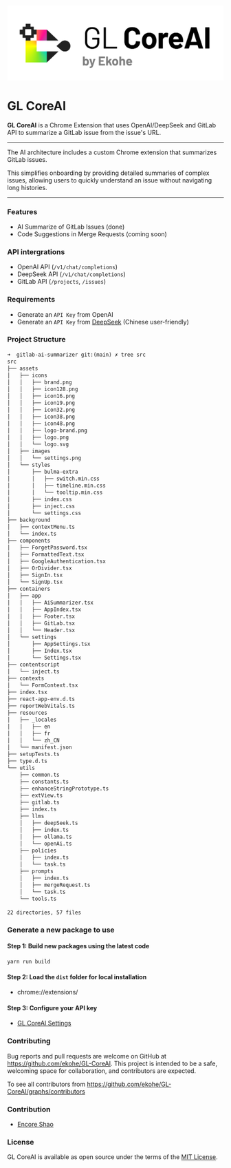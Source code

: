 <img src="https://raw.githubusercontent.com/ekohe/GL-CoreAI/refs/heads/main/src/assets/icons/logo-brand.png">

# GL CoreAI

**GL CoreAI** is a Chrome Extension that uses OpenAI/DeepSeek and GitLab API to summarize a GitLab issue from the issue's URL.

---

The AI architecture includes a custom Chrome extension that summarizes GitLab issues.

This simplifies onboarding by providing detailed summaries of complex issues, allowing users to quickly understand an issue without navigating long histories.

---

### Features

- AI Summarize of GitLab Issues (done)
- Code Suggestions in Merge Requests (coming soon)

### API intergrations

- OpenAI API (`/v1/chat/completions`)
- DeepSeek API (`/v1/chat/completions`)
- GitLab API (`/projects`, `/issues`)

### Requirements

- Generate an `API Key` from OpenAI
- Generate an `API Key` from [DeepSeek](https://platform.deepseek.com/api_keys) (Chinese user-friendly)

### Project Structure

```
➜  gitlab-ai-summarizer git:(main) ✗ tree src
src
├── assets
│   ├── icons
│   │   ├── brand.png
│   │   ├── icon128.png
│   │   ├── icon16.png
│   │   ├── icon19.png
│   │   ├── icon32.png
│   │   ├── icon38.png
│   │   ├── icon48.png
│   │   ├── logo-brand.png
│   │   ├── logo.png
│   │   └── logo.svg
│   ├── images
│   │   └── settings.png
│   └── styles
│       ├── bulma-extra
│       │   ├── switch.min.css
│       │   ├── timeline.min.css
│       │   └── tooltip.min.css
│       ├── index.css
│       ├── inject.css
│       └── settings.css
├── background
│   ├── contextMenu.ts
│   └── index.ts
├── components
│   ├── ForgetPassword.tsx
│   ├── FormattedText.tsx
│   ├── GoogleAuthentication.tsx
│   ├── OrDivider.tsx
│   ├── SignIn.tsx
│   └── SignUp.tsx
├── containers
│   ├── app
│   │   ├── AiSummarizer.tsx
│   │   ├── AppIndex.tsx
│   │   ├── Footer.tsx
│   │   ├── GitLab.tsx
│   │   └── Header.tsx
│   └── settings
│       ├── AppSettings.tsx
│       ├── Index.tsx
│       └── Settings.tsx
├── contentscript
│   └── inject.ts
├── contexts
│   └── FormContext.tsx
├── index.tsx
├── react-app-env.d.ts
├── reportWebVitals.ts
├── resources
│   ├── _locales
│   │   ├── en
│   │   ├── fr
│   │   └── zh_CN
│   └── manifest.json
├── setupTests.ts
├── type.d.ts
└── utils
    ├── common.ts
    ├── constants.ts
    ├── enhanceStringPrototype.ts
    ├── extView.ts
    ├── gitlab.ts
    ├── index.ts
    ├── llms
    │   ├── deepSeek.ts
    │   ├── index.ts
    │   ├── ollama.ts
    │   └── openAi.ts
    ├── policies
    │   ├── index.ts
    │   └── task.ts
    ├── prompts
    │   ├── index.ts
    │   ├── mergeRequest.ts
    │   └── task.ts
    └── tools.ts

22 directories, 57 files
```

### Generate a new package to use

#### Step 1: Build new packages using the latest code

```
yarn run build
```

#### Step 2: Load the `dist` folder for local installation

- chrome://extensions/

#### Step 3: Configure your API key

- [GL CoreAI Settings](chrome-extension://bhaajobichfdfpccebngpkggnicjbkgh/packs/static/settings.html)

### Contributing

Bug reports and pull requests are welcome on GitHub at https://github.com/ekohe/GL-CoreAI. This project is intended to be a safe, welcoming space for collaboration, and contributors are expected.

To see all contributors from https://github.com/ekohe/GL-CoreAI/graphs/contributors

### Contribution

- [Encore Shao](https://github.com/encoreshao)

### License

GL CoreAI is available as open source under the terms of the [MIT License](https://opensource.org/licenses/MIT).
